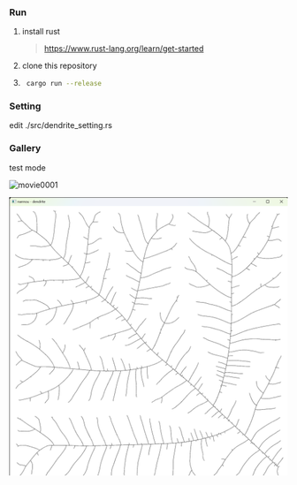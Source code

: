 ### Run

1. install rust

    > https://www.rust-lang.org/learn/get-started

2. clone this repository

3. ```bash
    cargo run --release
    ```

### Setting
edit ./src/dendrite_setting.rs

### Gallery

test mode

![movie0001](./movie0001.gif)

![image0001](./image0001.png)